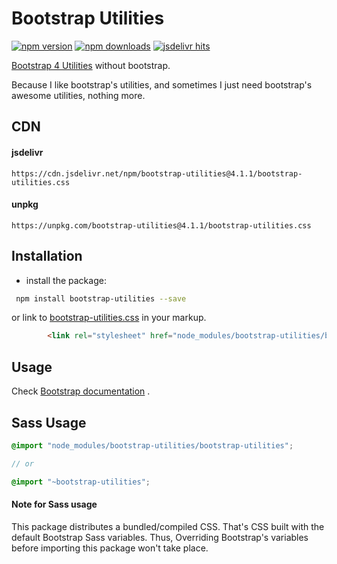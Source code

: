 # Bootstrap Utilities

[![npm version](https://badge.fury.io/js/bootstrap-utilities.svg)](https://www.npmjs.com/package/bootstrap-utilities)
[![npm downloads](https://img.shields.io/npm/dt/bootstrap-utilities.svg)](https://www.npmjs.com/package/bootstrap-utilities)
[![jsdelivr hits](https://data.jsdelivr.com/v1/package/npm/bootstrap-utilities/badge)](https://www.jsdelivr.com/package/npm/bootstrap-utilities)

[Bootstrap 4 Utilities](http://getbootstrap.com/docs/4.1/utilities/borders/) without bootstrap. 

Because I like bootstrap's utilities, and sometimes I just need bootstrap's awesome utilities, nothing more.

## CDN

#### jsdelivr

```
https://cdn.jsdelivr.net/npm/bootstrap-utilities@4.1.1/bootstrap-utilities.css
```

#### unpkg

```
https://unpkg.com/bootstrap-utilities@4.1.1/bootstrap-utilities.css
```

## Installation

 - install the package:
 
``` sh
 npm install bootstrap-utilities --save
```

or link to [bootstrap-utilities.css](https://github.com/MohannadNaj/bootstrap-utilities-dist/blob/master/bootstrap-utilities.css) in your markup.
``` html
        <link rel="stylesheet" href="node_modules/bootstrap-utilities/bootstrap-utilities.css">
```

## Usage

Check [Bootstrap documentation](https://getbootstrap.com/docs/4.1/utilities/borders/) .

## Sass Usage

``` scss
@import "node_modules/bootstrap-utilities/bootstrap-utilities";

// or

@import "~bootstrap-utilities";

```

#### Note for Sass usage

This package distributes a bundled/compiled CSS. That's CSS built with the default Bootstrap Sass variables. Thus, Overriding Bootstrap's variables before importing this package won't take place.

